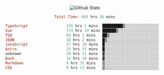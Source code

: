 <!DOCTYPE html>
<body>
<div align="center">
  
  ![Github Stats](https://github-readme-stats.vercel.app/api?username=verycrunchy&show_icons=true&theme=radical)

<!--START_SECTION:waka-->

```ruby
Total Time: 693 hrs 36 mins

TypeScript                 255 hrs 5 mins  █████████▒░░░░░░░░░░░░░░░   36.79 %
Vue                        174 hrs 29 mins ██████▒░░░░░░░░░░░░░░░░░░   25.16 %
TSX                        69 hrs 1 mins   ██▒░░░░░░░░░░░░░░░░░░░░░░   09.95 %
JSON                       38 hrs 2 mins   █▒░░░░░░░░░░░░░░░░░░░░░░░   05.48 %
JavaScript                 27 hrs 20 mins  █░░░░░░░░░░░░░░░░░░░░░░░░   03.94 %
Astro                      25 hrs 55 mins  █░░░░░░░░░░░░░░░░░░░░░░░░   03.74 %
unknown                    20 hrs 21 mins  ▓░░░░░░░░░░░░░░░░░░░░░░░░   02.93 %
Bash                       14 hrs 39 mins  ▓░░░░░░░░░░░░░░░░░░░░░░░░   02.11 %
Markdown                   9 hrs 31 mins   ▒░░░░░░░░░░░░░░░░░░░░░░░░   01.37 %
CSS                        9 hrs 13 mins   ▒░░░░░░░░░░░░░░░░░░░░░░░░   01.33 %
```

<!--END_SECTION:waka-->
</div>
</body>
</html>

